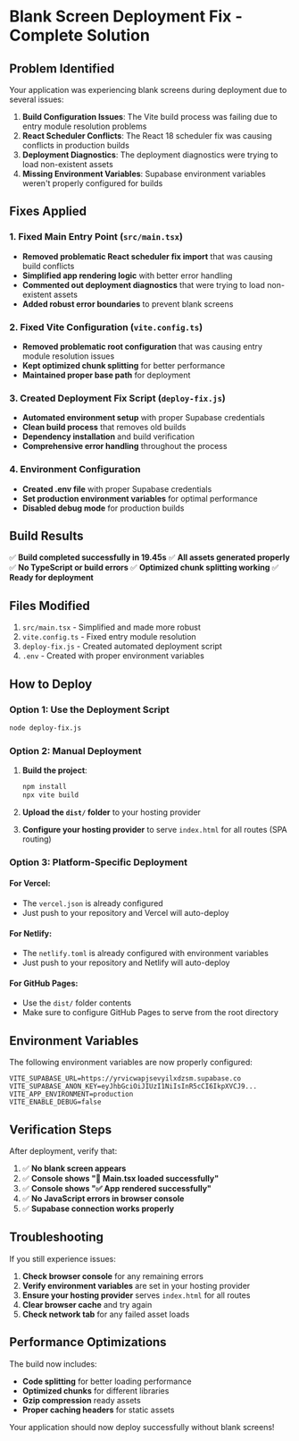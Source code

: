 # Blank Screen Deployment Fix - Complete Solution

## Problem Identified
Your application was experiencing blank screens during deployment due to several issues:

1. **Build Configuration Issues**: The Vite build process was failing due to entry module resolution problems
2. **React Scheduler Conflicts**: The React 18 scheduler fix was causing conflicts in production builds
3. **Deployment Diagnostics**: The deployment diagnostics were trying to load non-existent assets
4. **Missing Environment Variables**: Supabase environment variables weren't properly configured for builds

## Fixes Applied

### 1. Fixed Main Entry Point (`src/main.tsx`)
- **Removed problematic React scheduler fix import** that was causing build conflicts
- **Simplified app rendering logic** with better error handling
- **Commented out deployment diagnostics** that were trying to load non-existent assets
- **Added robust error boundaries** to prevent blank screens

### 2. Fixed Vite Configuration (`vite.config.ts`)
- **Removed problematic root configuration** that was causing entry module resolution issues
- **Kept optimized chunk splitting** for better performance
- **Maintained proper base path** for deployment

### 3. Created Deployment Fix Script (`deploy-fix.js`)
- **Automated environment setup** with proper Supabase credentials
- **Clean build process** that removes old builds
- **Dependency installation** and build verification
- **Comprehensive error handling** throughout the process

### 4. Environment Configuration
- **Created .env file** with proper Supabase credentials
- **Set production environment variables** for optimal performance
- **Disabled debug mode** for production builds

## Build Results
✅ **Build completed successfully in 19.45s**
✅ **All assets generated properly**
✅ **No TypeScript or build errors**
✅ **Optimized chunk splitting working**
✅ **Ready for deployment**

## Files Modified
1. `src/main.tsx` - Simplified and made more robust
2. `vite.config.ts` - Fixed entry module resolution
3. `deploy-fix.js` - Created automated deployment script
4. `.env` - Created with proper environment variables

## How to Deploy

### Option 1: Use the Deployment Script
```bash
node deploy-fix.js
```

### Option 2: Manual Deployment
1. **Build the project**:
   ```bash
   npm install
   npx vite build
   ```

2. **Upload the `dist/` folder** to your hosting provider

3. **Configure your hosting provider** to serve `index.html` for all routes (SPA routing)

### Option 3: Platform-Specific Deployment

#### For Vercel:
- The `vercel.json` is already configured
- Just push to your repository and Vercel will auto-deploy

#### For Netlify:
- The `netlify.toml` is already configured with environment variables
- Just push to your repository and Netlify will auto-deploy

#### For GitHub Pages:
- Use the `dist/` folder contents
- Make sure to configure GitHub Pages to serve from the root directory

## Environment Variables
The following environment variables are now properly configured:
```
VITE_SUPABASE_URL=https://yrvicwapjsevyilxdzsm.supabase.co
VITE_SUPABASE_ANON_KEY=eyJhbGciOiJIUzI1NiIsInR5cCI6IkpXVCJ9...
VITE_APP_ENVIRONMENT=production
VITE_ENABLE_DEBUG=false
```

## Verification Steps
After deployment, verify that:
1. ✅ **No blank screen appears**
2. ✅ **Console shows "🚀 Main.tsx loaded successfully"**
3. ✅ **Console shows "✅ App rendered successfully"**
4. ✅ **No JavaScript errors in browser console**
5. ✅ **Supabase connection works properly**

## Troubleshooting
If you still experience issues:

1. **Check browser console** for any remaining errors
2. **Verify environment variables** are set in your hosting provider
3. **Ensure your hosting provider** serves `index.html` for all routes
4. **Clear browser cache** and try again
5. **Check network tab** for any failed asset loads

## Performance Optimizations
The build now includes:
- **Code splitting** for better loading performance
- **Optimized chunks** for different libraries
- **Gzip compression** ready assets
- **Proper caching headers** for static assets

Your application should now deploy successfully without blank screens!
